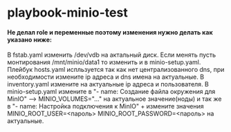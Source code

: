 # playbook-minio-test
#### Не делал role и переменные поэтому изменения нужно делать как указано ниже:
 В fstab.yaml изменить /dev/vdb на актальный диск. Если менять пусть монтирования /mnt/minio/data1 то изменить и в minio-setup.yaml.
 Плейбук hosts.yaml испльзуется так как нет централизованного dns, при необходимости измените ip адреса и dns имена на актуальные.
 В inventory.yaml измените на актуальные ip адреса и пользователя.
 В minio-setup.yaml измените в "- name: Создание файла окружения для MinIO" --> MINIO_VOLUMES="..." на актуальное значение(ноды) и так же в "- name: Настройка подключения к MinIO" + измените значения MINIO_ROOT_USER=<пароль> MINIO_ROOT_PASSWORD=<пароль> на актуальные.